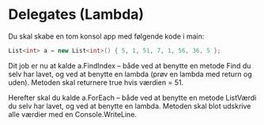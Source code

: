 ﻿# Delegates (Lambda)

Du skal skabe en tom konsol app med følgende kode i main:

```csharp
List<int> a = new List<int>() { 5, 1, 51, 7, 1, 56, 36, 5 };
```

Dit job er nu at kalde a.FindIndex – både ved at benytte en metode 
Find du selv har lavet, og ved at benytte en lambda 
(prøv en lambda med return og uden). Metoden skal returnere 
true hvis værdien = 51.

Herefter skal du kalde a.ForEach – både ved at benytte 
en metode ListVærdi du selv har lavet, og ved at 
benytte en lambda. Metoden skal blot udskrive alle værdier med 
en Console.WriteLine.
